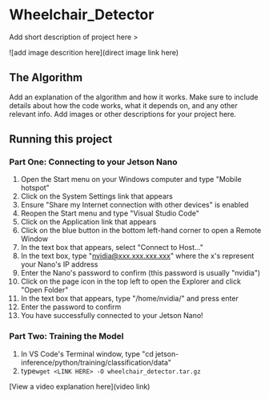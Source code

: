 # Wheelchair_Detector

 Add short description of project here >

![add image descrition here](direct image link here)

## The Algorithm

Add an explanation of the algorithm and how it works. Make sure to include details about how the code works, what it depends on, and any other relevant info. Add images or other descriptions for your project here. 

## Running this project

### Part One: Connecting to your Jetson Nano
1. Open the Start menu on your Windows computer and type "Mobile hotspot"
2. Click on the System Settings link that appears
3. Ensure "Share my Internet connection with other devices" is enabled
4. Reopen the Start menu and type "Visual Studio Code"
5. Click on the Application link that appears
6. Click on the blue button in the bottom left-hand corner to open a Remote Window
7. In the text box that appears, select "Connect to Host..."
8. In the text box, type "nvidia@xxx.xxx.xxx.xxx" where the x's represent your Nano's IP address
9. Enter the Nano's password to confirm (this password is usually "nvidia")
10. Click on the page icon in the top left to open the Explorer and click "Open Folder"
12. In the text box that appears, type "/home/nvidia/" and press enter
13. Enter the password to confirm
14. You have successfully connected to your Jetson Nano!

### Part Two: Training the Model
1. In VS Code's Terminal window, type "cd jetson-inference/python/training/classification/data"
2. type```wget <LINK HERE> -O wheelchair_detector.tar.gz```

[View a video explanation here](video link)
